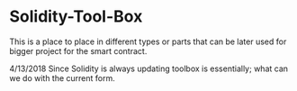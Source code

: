 # Solidity-Tool-Box

This is a place to place in different types or parts that can be later used
for bigger project for the smart contract.

4/13/2018
Since Solidity is always updating toolbox is essentially; what can we do with the current form.
